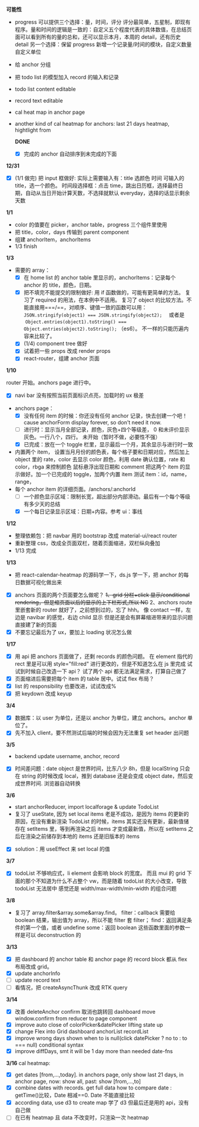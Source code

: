 **可能性**

- progress 可以提供三个选择：量，时间，评分
  评分最简单，五星制，即现有程序。量和时间的逻辑是一致的：自定义五个程度代表的具体数值，在总结页面可以看到所有的量的总和，还可以显示本月，本周的 detail，还有历史 detail
  另一个选择：保留 progress 新增一个记录量/时间的模块，自定义数量 自定义单位
- 给 anchor 分组
- 把 todo list 的模型加入 record 的输入和记录
- todo list content editable
- record text editable
- cal heat map in anchor page
- another kind of cal heatmap for anchors:
  last 21 days heatmap, hightlight from

  **DONE**

  - [x] 完成的 anchor 自动排序到未完成的下面

**12/31**

- [x] (1/1 做完) 把 input 框做好:
      实际上需要输入有：title 选颜色 时间
      可输入的 title，选一个颜色。
      时间段选择框：点击 time，跳出日历框，选择最终日期，自动从当日开始计算天数，不选择就默认 everyday，选择的话显示剩余天数

**1/1**

- color 的值要在 picker，anchor table，progress 三个组件里使用
- 把 title，color，days 传输到 parent component
- 组建 anchorItem，anchorItems
- 1/3 finish

**1/3**

- 需要的 array：
  - [x] 在 home list 的 anchor table 里显示的，anchorItems：记录每个 anchor 的 title，颜色，日期。
  - [x] 把不填完不能提交的限制做好:
        用 if 函数做的，可能有更简单的方法。
        复习了 required 的用法，在本例中不适用。
        复习了 object 的比较方法。不能直接用===/==，对顺序、键值一致的函数可以用：
        `JSON.stringify(object1) === JSON.stringify(object2);  `
        或者是  `Object.entries(object1).toString() === Object.entries(object2).toString();` （es6）。
        不一样的只能历遍内容来比较了。
  - [x] (1/4) component tree 做好
  - [x] 试着把一些 props 改成 render props
  - [x] react-router，组建 anchor 页面

**1/10**

router 开始。anchors page 进行中。

- [x] navi bar 没有按照当前页面标识点亮，加载时的 ux 极差
- anchors page：
  - [x] 没有任何 item 的时候：你还没有任何 anchor 记录，快去创建一个吧！
        cause anchorForm display forever, so don't need it now.
  - [ ] 进行时：显示当月全部记录，颜色，灰色+四个等级差， 0 和未评价显示灰色。一行八个，四行。
        未开始（暂时不做，必要性不强）
  - [x] 已完成：放在一个 toggle 栏里，显示最后一个月，其余显示与进行时一致
- 内置两个 item，
  设置当月月份的颜色表，每个格子要和日期对应，然后加上 object 里的 rate，color 去显示 color
  颜色，利用 date 确认位置，rate 和 color，rbga 来控制颜色
  鼠标悬浮出现日期和 comment
  把这两个 item 的显示做好。加一个已完成的 toggle，加两个内置 item 测试
  item：id，name，range，
- 每个 anchor item 的详细页面。/anchors/:anchorId
  - [ ] 一个颜色显示区域：限制长宽，超出部分内部滑动。最后有一个每个等级有多少天的总结
  - [x] 一个每日记录显示区域：日期+内容。参考 ui：事线

**1/12**

- 整理依赖包：把 navbar 用的 bootstrap 改成 material-ui/react router
- 重新整理 css，改成全页面双栏，随着页面缩进，双栏纵向叠加
- 1/13 完成

**1/13**

- 把 react-calendar-heatmap 的源码学一下，ds.js 学一下，把 anchor 的每日数据可视化做出来
- [x] anchors 页面的两个页面要怎么做呢？
      ~~1、grid 分栏+click 显示/conditional rendering，但是缩页面以后的显示的上下栏形式,所以 NG~~
      2、anchors route 里嵌套新的 router 就好了，之前想到过的，忘了 hhh。
      像 contact 一样，左边是 navibar 的感觉，右边 child 显示
      但是还是会有屏幕缩进带来的显示问题
      直接建了新的页面
- [x] 不要忘记最后为了 ux，要加上 loading 状况怎么做

**1/17**

- [x] 用 api 把 anchors 页面做了，还剩 records 的颜色问题。
      在 element 指代的 rect 里是可以用 style="fill:red" 进行更改的，但是不知道怎么在 js 里完成
      试试到时候自己改造一下 api？
      试了两个 api 都无法满足需求，打算自己做了
- [x] 页面缩进后需要把每个 item 的 table 居中。试试 flex 布局？
- [x] list 的 responsibility 也要改进，试试改成%
- [x] 把 keydown 改成 keyup

**3/4**

- [x] 数据库：以 user 为单位，还是以 anchor 为单位，建立 anchors。anchor 单位了。
- [x] 先不加入 client，要不然测试后端的时候会因为无法重复 set header 出问题

**3/5**

- backend update username, anchor, record
- [x] 时间差问题：date object 是世界时间，比东八少 8h，但是 localString 只会在 string 的时候改成 local，推到 database 还是会变成 object date，然后变成世界时间.
      浏览器自动转换

**3/6**

- start anchorReducer, import localforage & update TodoList
- 复习了 useState, 因为 set local items 老是不成功，是因为 items 的更新的原因，在没有重新渲染 TodoList 的时候，items 其实还没有更新，最新值储存在 setItems 里，等到再渲染之后 items 才变成最新值，所以在 setItems 之后在渲染之前储存到本地的 items 还是旧版本的 items
- [x] solution：用 useEffect 来 set local 的值

**3/7**

- [x] todoList 不够响应式，li element 会影响 block 的宽度。
      而且 mui 的 grid 下面的那个不知道为什么不占整个 vw，而是随着 todoList 的大小改变，导致 todoList 无法居中
      感觉还是 width/max-width/min-width 的组合问题

**3/8**

- 复习了 array.filter&array.some&array.find。
  filter：callback 需要给 boolean 结果，输出值为 array，所以不能 filter 套 filter；
  find：返回满足条件的第一个值，或者 undefine
  some：返回 boolean
  这些函数里面的参数一样是可以 deconstruction 的

**3/13**

- [x] 把 dashboard 的 anchor table 和 anchor page 的 record block 都从 flex 布局改成 grid。
- [x] update anchorInfo
- [ ] update record text
- [ ] 看情况，把 createAsyncThunk 改成 RTK query

**3/14**

- [x] 改善 deleteAnchor confirm 取消也跳转回 dashboard
      move window.confirm from reducer to page component
- [x] improve auto close of colorPicker&datePicker
      lifting state up
- [x] change Flex into Grid
      dashboard anchorList recordList
- [x] improve wrong days shown when to is null(click datePicker ? no to : to === null)
      conditional syntax
- [x] improve diffDays, smt it will be 1 day more than needed
      date-fns

**3/16**
cal heatmap:

- [x] get dates [from,...,today].
      in anchors page, only show last 21 days,
      in anchor page, now: show all, past: show [from,...,to]
- [x] combine dates with records. get full data
      how to compare date : getTime()比较，Date 相减==0. Date 不能直接比较
- [x] according data, use d3 to create map
      学了 d3 但最后还是用的 api，没有自己做
- [ ] 在已有 heatmap 且 data 不改变时，只渲染一次 heatmap

